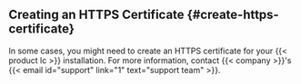 ---
---
## Creating an HTTPS Certificate {#create-https-certificate}

In some cases, you might need to create an HTTPS certificate for your {{< product lc >}} installation.
For more information, contact {{< company >}}'s {{< email id="support" link="1" text="support team" >}}.

